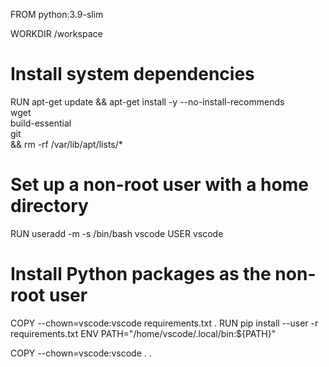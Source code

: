 FROM python:3.9-slim

WORKDIR /workspace

# Install system dependencies
RUN apt-get update && apt-get install -y --no-install-recommends \
    wget \
    build-essential \
    git \
    && rm -rf /var/lib/apt/lists/*

# Set up a non-root user with a home directory
RUN useradd -m -s /bin/bash vscode
USER vscode

# Install Python packages as the non-root user
COPY --chown=vscode:vscode requirements.txt .
RUN pip install --user -r requirements.txt
ENV PATH="/home/vscode/.local/bin:${PATH}"

COPY --chown=vscode:vscode . .